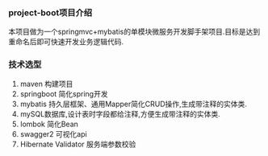 ### project-boot项目介绍
本项目做为一个springmvc+mybatis的单模块微服务开发脚手架项目.目标是达到重命名后即可快速开发业务逻辑代码.



### 技术选型
1. maven 构建项目
2. springboot 简化spring开发
3. mybatis 持久层框架、通用Mapper简化CRUD操作,生成带注释的实体类.
3. mySQL数据库,设计表时字段都给注释,方便生成带注释的实体类.
4. lombok 简化Bean
5. swagger2 可视化api
6. Hibernate Validator 服务端参数校验
